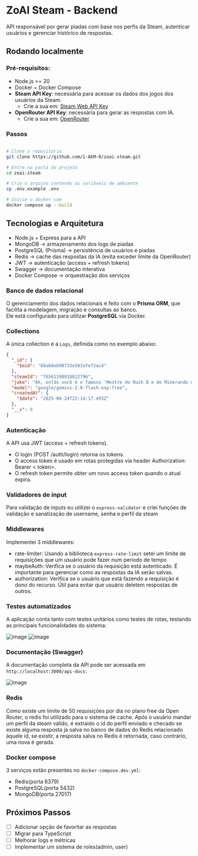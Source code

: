 # ZoAI Steam - Backend

API responsável por gerar piadas com base nos perfis da Steam, autenticar usuários e gerenciar histórico de respostas.

## Rodando localmente

### Pré-requisitos:

- Node.js >= 20
- Docker + Docker Compose
- **Steam API Key**: necessária para acessar os dados dos jogos dos usuários da Steam.
    - Crie a sua em: [Steam Web API Key](https://steamcommunity.com/dev/apikey)
- **OpenRouter API Key**: necessária para gerar as respostas com IA.
    - Crie a sua em: [OpenRouter](https://openrouter.ai/)

### Passos

```bash

# Clone o repositório
git clone https://github.com/1-AkM-0/zoai-steam.git

# Entre na pasta do projeto
cd zoai-steam

# Crie o arquivo contendo as variáveis de ambiente
cp .env.example .env

# Inicie o docker com
docker compose up --build

```

## Tecnologias e Arquitetura
- Node.js + Express para a API
- MongoDB → armazenamento dos logs de piadas
- PostgreSQL (Prisma) → persistência de usuários e piadas
- Redis → cache das respostas da IA (evita exceder limite da OpenRouter)
- JWT → autenticação (access + refresh tokens)
- Swagger → documentação interativa
- Docker Compose → orquestração dos serviços

### Banco de dados relacional

O gerenciamento dos dados relacionais é feito com o **Prisma ORM**, que facilita a modelagem, migração e consultas ao banco.  
Ele está configurado para utilizar **PostgreSQL** via Docker.

### Collections

A única collection é a `Logs`, definida como no exemplo abaixo:

```json
{
  "_id": {
    "$oid": "68ab8eb98733e503afe72ac4"
  },
  "steamId": "76561198918812796",
  "joke": "Ah, então você é o famoso 'Mestre do Rush B e do Minerando no Subsolo', hein? Quase 2300 horas no CS2? Aposto que já decorou todos os pixels do mapa e ainda morre pro cara camperando no cantinho...",
  "model": "google/gemini-2.0-flash-exp:free",
  "createdAt": {
    "$date": "2025-08-24T22:14:17.493Z"
  },
  "__v": 0
}

```

### Autenticação
A API usa JWT (access + refresh tokens).
- O login (POST /auth/login) retorna os tokens.
- O access token é usado em rotas protegidas via header Authorization: Bearer < token>.
- O refresh token permite obter um novo access token quando o atual expira.

### Validadores de input
Para validação de inputs eu utilizei o `express-validator` e criei funções de validação e sanatização de username, senha e perfil da steam

### Middlewares
Implementei 3 middlewares:
- rate-limiter: Usando a biblioteca `express-rate-limit` setei um limite de requisições que um usuário pode fazer num período de tempo
- maybeAuth: Verifica se o usuário da requisição está autenticado. É importante para gerenciar como as respostas da IA serão salvas.
- authorization: Verifica se o usuário que está fazendo a requisição é dono do recurso. Útil para evitar que usuário deletem respostas de outros. 

### Testes automatizados
A aplicação conta tanto com testes unitários como testes de rotas, testando as principais funcionalidades do sistema:


![image](https://github.com/user-attachments/assets/8ddfc62d-8384-4eb5-8954-40057fa1db06)
![image](https://github.com/user-attachments/assets/1dd70b6f-4f68-4f27-951e-010f1a8e6651)


### Documentação (Swagger)
A documentação completa da API pode ser acessada em `http://localhost:3000/api-docs`: 

![image](https://github.com/user-attachments/assets/412b835b-10c7-4f44-9450-7f1e3af01796)

### Redis
Como existe um limite de 50 requisições por dia no plano free da Open Router, o redis foi utilizado para o sistema de cache. Após o usuário mandar um perfil da steam válido, é extraido o id do perfil enviado e checado se existe alguma resposta já salva no banco de dados do Redis relacionado àquele id, se existir, a resposta salva no Redis é retornada, caso contrário, uma nova é gerada.  


### Docker compose

3 serviços estão presentes no `docker-compose.dev.yml`:
- Redis(porta 6379)
- PostgreSQL(porta 5432)
- MongoDB(porta 27017)


## Próximos Passos
- [ ] Adicionar opção de favoritar as respostas
- [ ] Migrar para TypeScript
- [ ] Melhorar logs e métricas
- [ ] Implementar um sistema de roles(admin, user)
